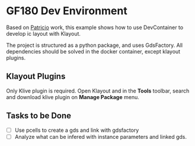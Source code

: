 # GF180 Dev Environment

Based on [Patricio](https://github.com/P-coryan/gf180-automated-design) work, this 
example shows how to use DevContainer to develop ic layout with Klayout.

The project is structured as a python package, and uses GdsFactory. All dependencies
should be solved in the docker container, except klayout plugins.

## Klayout Plugins

Only Klive plugin is required. Open Klayout and in the **Tools** toolbar, search and download 
klive plugin on **Manage Package** menu.

## Tasks to be Done

- [ ] Use pcells to create a gds and link with gdsfactory
- [ ] Analyze what can be infered with instance parameters and linked gds.
